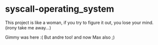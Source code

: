 # syscall-operating_system

This project is like a woman, if you  try to figure it out, you lose your mind.
(irony take me away...)

Gimmy was here :(
But andre too!
and now Max also ;)